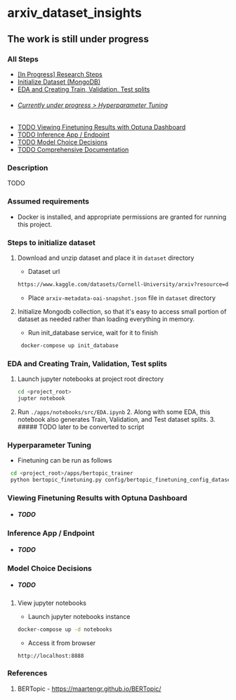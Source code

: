 # arxiv_dataset_insights

## The work is still under progress


### All Steps
- [[In Progress] Research Steps](ResearchSteps.md)
- [Initialize Dataset (MongoDB)](#steps-to-initialize-dataset)
- [EDA and Creating Train, Validation, Test splits](#eda-and-creating-train-validation-test-splits)
- ###### [Currently under progress > Hyperparameter Tuning](#hyperparameter-tuning)
- [TODO Viewing Finetuning Results with Optuna Dashboard](#viewing-finetuning-results-with-optuna-dashboard)
- [TODO Inference App / Endpoint](#inference-app--endpoint)
- [TODO Model Choice Decisions](#model-choice-decisions)
- [TODO Comprehensive Documentation]()


### Description
TODO

### Assumed requirements
- Docker is installed, and appropriate permissions are granted for running this project.

### Steps to initialize dataset
1. Download and unzip dataset and place it in `dataset` directory
   - Dataset url
   ```bash
   https://www.kaggle.com/datasets/Cornell-University/arxiv?resource=download
   ```
   - Place `arxiv-metadata-oai-snapshot.json` file in `dataset` directory
   
1. Initialize Mongodb collection, so that it's easy to access small portion of dataset as needed rather than loading everything in memory.
   - Run init_database service, wait for it to finish
   ```bash
    docker-compose up init_database
    ```

### EDA and Creating Train, Validation, Test splits
1. Launch jupyter notebooks at project root directory
   ```bash
   cd <project_root>
   jupter notebook
   ```
1. Run `./apps/notebooks/src/EDA.ipynb`
   2. Along with some EDA, this notebook also generates Train, Validation, and Test dataset splits. 
   3. ##### TODO later to be converted to script

### Hyperparameter Tuning
  - Finetuning can be run as follows
  ```bash
   cd <project_root>/apps/bertopic_trainer
   python bertopic_finetuning.py config/bertopic_finetuning_config_dataset_1.yml 
   ```

### Viewing Finetuning Results with Optuna Dashboard
- ##### TODO

### Inference App / Endpoint
- ##### TODO

### Model Choice Decisions 
- ##### TODO


1. View jupyter notebooks
   - Launch jupyter notebooks instance
   ```bash
   docker-compose up -d notebooks
   ```
   
   - Access it from browser
   ```
   http://localhost:8888
   ```
   
### References
1. BERTopic - https://maartengr.github.io/BERTopic/